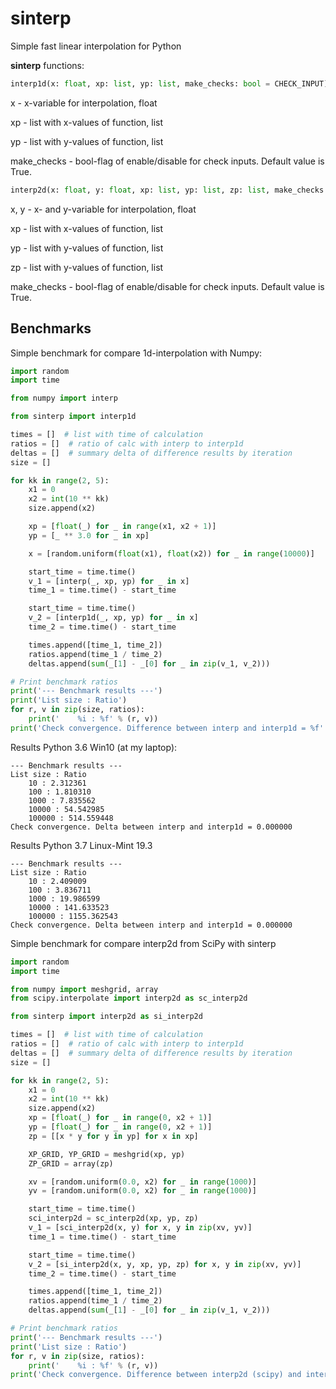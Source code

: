 # sinterp
Simple fast linear interpolation for Python

**sinterp** functions:
```python
interp1d(x: float, xp: list, yp: list, make_checks: bool = CHECK_INPUT)
```
x - x-variable for interpolation, float

xp - list with x-values of function, list

yp - list with y-values of function, list

make_checks - bool-flag of enable/disable for check inputs. Default value is True.

```python
interp2d(x: float, y: float, xp: list, yp: list, zp: list, make_checks: bool = CHECK_INPUT)
```
x, y - x- and y-variable for interpolation, float

xp - list with x-values of function, list

yp - list with y-values of function, list

zp - list with y-values of function, list

make_checks - bool-flag of enable/disable for check inputs. Default value is True.

## Benchmarks
Simple benchmark for compare 1d-interpolation with Numpy:
```python
import random
import time

from numpy import interp

from sinterp import interp1d

times = []  # list with time of calculation
ratios = []  # ratio of calc with interp to interp1d
deltas = []  # summary delta of difference results by iteration
size = []

for kk in range(2, 5):
    x1 = 0
    x2 = int(10 ** kk)
    size.append(x2)

    xp = [float(_) for _ in range(x1, x2 + 1)]
    yp = [_ ** 3.0 for _ in xp]

    x = [random.uniform(float(x1), float(x2)) for _ in range(10000)]

    start_time = time.time()
    v_1 = [interp(_, xp, yp) for _ in x]
    time_1 = time.time() - start_time

    start_time = time.time()
    v_2 = [interp1d(_, xp, yp) for _ in x]
    time_2 = time.time() - start_time

    times.append([time_1, time_2])
    ratios.append(time_1 / time_2)
    deltas.append(sum(_[1] - _[0] for _ in zip(v_1, v_2)))

# Print benchmark ratios
print('--- Benchmark results ---')
print('List size : Ratio')
for r, v in zip(size, ratios):
    print('    %i : %f' % (r, v))
print('Check convergence. Difference between interp and interp1d = %f' % max(deltas))

```
Results Python 3.6 Win10 (at my laptop):
```
--- Benchmark results ---
List size : Ratio
    10 : 2.312361
    100 : 1.810310
    1000 : 7.835562
    10000 : 54.542985
    100000 : 514.559448
Check convergence. Delta between interp and interp1d = 0.000000
```
Results Python 3.7 Linux-Mint 19.3
```
--- Benchmark results ---
List size : Ratio
    10 : 2.409009
    100 : 3.836711
    1000 : 19.986599
    10000 : 141.633523
    100000 : 1155.362543
Check convergence. Delta between interp and interp1d = 0.000000
```

Simple benchmark for compare interp2d from SciPy with sinterp
```python
import random
import time

from numpy import meshgrid, array
from scipy.interpolate import interp2d as sc_interp2d

from sinterp import interp2d as si_interp2d

times = []  # list with time of calculation
ratios = []  # ratio of calc with interp to interp1d
deltas = []  # summary delta of difference results by iteration
size = []

for kk in range(2, 5):
    x1 = 0
    x2 = int(10 ** kk)
    size.append(x2)
    xp = [float(_) for _ in range(0, x2 + 1)]
    yp = [float(_) for _ in range(0, x2 + 1)]
    zp = [[x * y for y in yp] for x in xp]

    XP_GRID, YP_GRID = meshgrid(xp, yp)
    ZP_GRID = array(zp)

    xv = [random.uniform(0.0, x2) for _ in range(1000)]
    yv = [random.uniform(0.0, x2) for _ in range(1000)]

    start_time = time.time()
    sci_interp2d = sc_interp2d(xp, yp, zp)
    v_1 = [sci_interp2d(x, y) for x, y in zip(xv, yv)]
    time_1 = time.time() - start_time

    start_time = time.time()
    v_2 = [si_interp2d(x, y, xp, yp, zp) for x, y in zip(xv, yv)]
    time_2 = time.time() - start_time

    times.append([time_1, time_2])
    ratios.append(time_1 / time_2)
    deltas.append(sum(_[1] - _[0] for _ in zip(v_1, v_2)))

# Print benchmark ratios
print('--- Benchmark results ---')
print('List size : Ratio')
for r, v in zip(size, ratios):
    print('    %i : %f' % (r, v))
print('Check convergence. Difference between interp2d (scipy) and interp2d (sinterp) = %f' % max(deltas))

```
